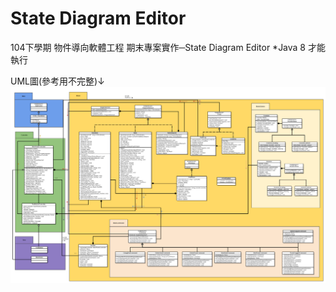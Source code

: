 # State Diagram Editor
104下學期 物件導向軟體工程 期末專案實作─State Diagram Editor
*Java 8 才能執行

UML圖(參考用不完整)↓
![image](https://github.com/R-WEN/OO_Project/blob/master/OOSE_TeamWork.png)
